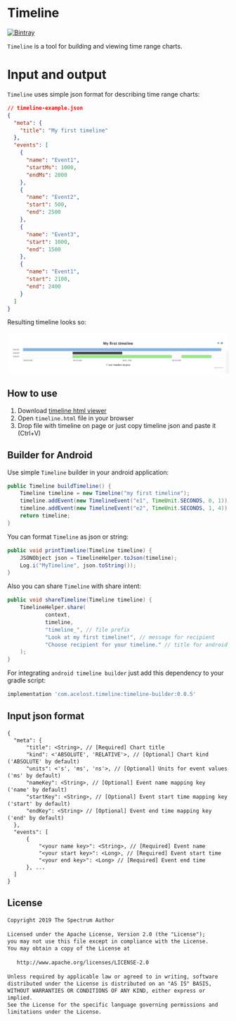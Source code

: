 # Timeline

[![Bintray][bintraybadge-svg]][bintray-android-builder]

`Timeline` is a tool for building and viewing time range charts.

# Input and output

`Timeline` uses simple json format for describing time range charts:

```json
// timeline-example.json
{
  "meta": {
    "title": "My first timeline"
  },
  "events": [
    {
      "name": "Event1",
      "startMs": 1000,
      "endMs": 2000
    },
    {
      "name": "Event2",
      "start": 500,
      "end": 2500
    },
    {
      "name": "Event3",
      "start": 1000,
      "end": 1500
    },
    {
      "name": "Event1",
      "start": 2100,
      "end": 2400
    }
  ]
}
```

Resulting timeline looks so:

<img src="timeline-example.png" width="1000">

## How to use

1. Download [timeline html viewer](https://minhaskamal.github.io/DownGit/#/home?url=https://github.com/acelost/Timeline/tree/master/html%20timeline%20viewer)
2. Open `timeline.html` file in your browser
3. Drop file with timeline on page or just copy timeline json and paste it (Ctrl+V)

## Builder for Android

Use simple `Timeline` builder in your android application:

```java
public Timeline buildTimeline() {
    Timeline timeline = new Timeline("my first timeline");
    timeline.addEvent(new TimelineEvent("e1", TimeUnit.SECONDS, 0, 1));
    timeline.addEvent(new TimelineEvent("e2", TimeUnit.SECONDS, 1, 4));
    return timeline;
}
```

You can format `Timeline` as json or string:

```java
public void printTimeline(Timeline timeline) {
    JSONObject json = TimelineHelper.toJson(timeline);
    Log.i("MyTimeline", json.toString());
}
```

Also you can share `Timeline` with share intent:

```java
public void shareTimeline(Timeline timeline) {
    TimelineHelper.share(
            context, 
            timeline, 
            "timeline_", // file prefix
            "Look at my first timeline!", // message for recipient
            "Choose recipient for your timeline." // title for android system chooser
    );
}
```

For integrating `android timeline builder` just add this dependency to your gradle script:

```groovy
implementation 'com.acelost.timeline:timeline-builder:0.0.5'
```

## Input json format

```
{
  "meta": {
      "title": <String>, // [Required] Chart title
      "kind": <'ABSOLUTE', 'RELATIVE'>, // [Optional] Chart kind ('ABSOLUTE' by default)
      "units": <'s', 'ms', 'ns'>, // [Optional] Units for event values ('ms' by default)
      "nameKey": <String>, // [Optional] Event name mapping key ('name' by default)
      "startKey": <String>, // [Optional] Event start time mapping key ('start' by default)
      "endKey": <String> // [Optional] Event end time mapping key ('end' by default)
  },
  "events": [
      {
          "<your name key>": <String>, // [Required] Event name
          "<your start key>": <Long>, // [Required] Event start time
          "<your end key>": <Long> // [Required] Event end time
      }, ...
  ]
}
```

## License

    Copyright 2019 The Spectrum Author

    Licensed under the Apache License, Version 2.0 (the "License");
    you may not use this file except in compliance with the License.
    You may obtain a copy of the License at

       http://www.apache.org/licenses/LICENSE-2.0

    Unless required by applicable law or agreed to in writing, software
    distributed under the License is distributed on an "AS IS" BASIS,
    WITHOUT WARRANTIES OR CONDITIONS OF ANY KIND, either express or implied.
    See the License for the specific language governing permissions and
    limitations under the License.
    
[bintray-android-builder]: https://bintray.com/acelost/Timeline/timeline-builder
[bintraybadge-svg]: https://img.shields.io/bintray/v/acelost/Timeline/timeline-builder.svg
